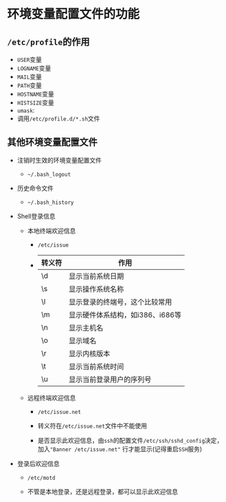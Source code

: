 # 环境变量配置文件的功能



## `/etc/profile`的作用

- `USER`变量
- `LOGNAME`变量
- `MAIL`变量
- `PATH`变量
- `HOSTNAME`变量
- `HISTSIZE`变量
- `umask`:
- 调用`/etc/profile.d/*.sh`文件



## 其他环境变量配置文件

- 注销时生效的环境变量配置文件

  - `~/.bash_logout`

- 历史命令文件

  - `~/.bash_history`

- Shell登录信息

  - 本地终端欢迎信息

    - `/etc/issue`

    - | 转义符 | 作用                             |
      | ------ | -------------------------------- |
      | \d     | 显示当前系统日期                 |
      | \s     | 显示操作系统名称                 |
      | \l     | 显示登录的终端号，这个比较常用   |
      | \m     | 显示硬件体系结构，如i386、i686等 |
      | \n     | 显示主机名                       |
      | \o     | 显示域名                         |
      | \r     | 显示内核版本                     |
      | \t     | 显示当前系统时间                 |
      | \u     | 显示当前登录用户的序列号         |

      

  - 远程终端欢迎信息

    - `/etc/issue.net`
    
    - 转义符在`/etc/issue.net`文件中不能使用
    
    - 是否显示此欢迎信息，由`ssh`的配置文件`/etc/ssh/sshd_config`决定，加入`"Banner /etc/issue.net"` 行才能显示(记得重启`SSH`服务)

- 登录后欢迎信息

  - `/etc/motd`
  
  - 不管是本地登录，还是远程登录，都可以显示此欢迎信息



